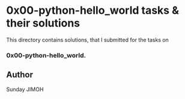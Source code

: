 # 0x00-python-hello_world tasks & their solutions
This directory contains solutions,
that I submitted for the tasks on
### 0x00-python-hello_world.

## Author
Sunday JIMOH
